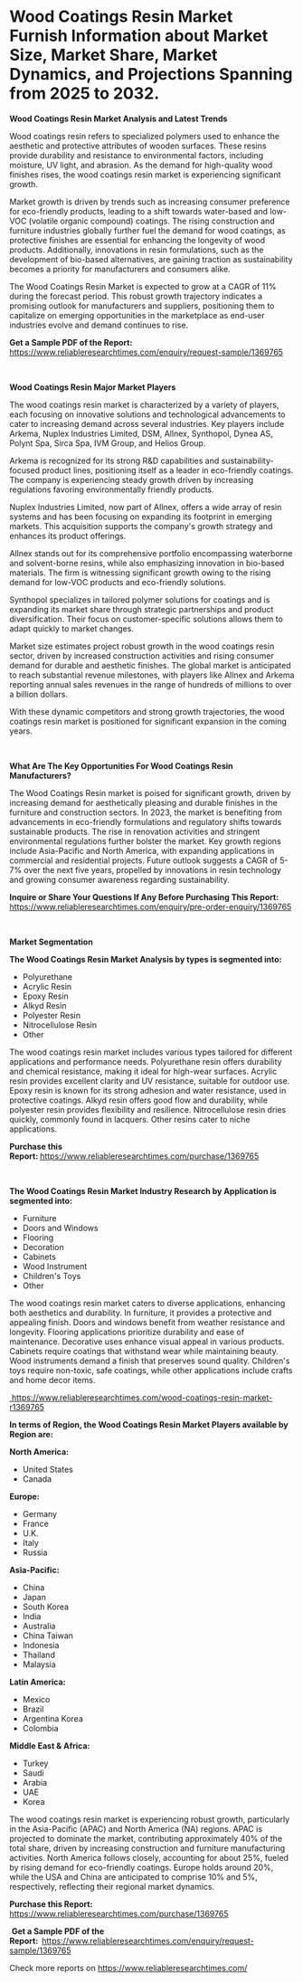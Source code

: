 <p><h1>Wood Coatings Resin Market Furnish Information about Market Size, Market Share, Market Dynamics, and Projections Spanning from 2025 to 2032.</h1></p><p><strong>Wood Coatings Resin Market Analysis and Latest Trends</strong></p>
<p><p>Wood coatings resin refers to specialized polymers used to enhance the aesthetic and protective attributes of wooden surfaces. These resins provide durability and resistance to environmental factors, including moisture, UV light, and abrasion. As the demand for high-quality wood finishes rises, the wood coatings resin market is experiencing significant growth.</p><p>Market growth is driven by trends such as increasing consumer preference for eco-friendly products, leading to a shift towards water-based and low-VOC (volatile organic compound) coatings. The rising construction and furniture industries globally further fuel the demand for wood coatings, as protective finishes are essential for enhancing the longevity of wood products. Additionally, innovations in resin formulations, such as the development of bio-based alternatives, are gaining traction as sustainability becomes a priority for manufacturers and consumers alike.</p><p>The Wood Coatings Resin Market is expected to grow at a CAGR of 11% during the forecast period. This robust growth trajectory indicates a promising outlook for manufacturers and suppliers, positioning them to capitalize on emerging opportunities in the marketplace as end-user industries evolve and demand continues to rise.</p></p>
<p><strong>Get a Sample PDF of the Report:&nbsp;</strong> <a href="https://www.reliableresearchtimes.com/enquiry/request-sample/1369765?utm_campaign=2200&utm_medium=2&utm_source=Github&utm_content=ia&utm_term=22032025&utm_id=wood-coatings-resin">https://www.reliableresearchtimes.com/enquiry/request-sample/1369765</a></p>
<p>&nbsp;</p>
<p><strong>Wood Coatings Resin Major Market Players</strong></p>
<p><p>The wood coatings resin market is characterized by a variety of players, each focusing on innovative solutions and technological advancements to cater to increasing demand across several industries. Key players include Arkema, Nuplex Industries Limited, DSM, Allnex, Synthopol, Dynea AS, Polynt Spa, Sirca Spa, IVM Group, and Helios Group.</p><p>Arkema is recognized for its strong R&D capabilities and sustainability-focused product lines, positioning itself as a leader in eco-friendly coatings. The company is experiencing steady growth driven by increasing regulations favoring environmentally friendly products.</p><p>Nuplex Industries Limited, now part of Allnex, offers a wide array of resin systems and has been focusing on expanding its footprint in emerging markets. This acquisition supports the company's growth strategy and enhances its product offerings.</p><p>Allnex stands out for its comprehensive portfolio encompassing waterborne and solvent-borne resins, while also emphasizing innovation in bio-based materials. The firm is witnessing significant growth owing to the rising demand for low-VOC products and eco-friendly solutions.</p><p>Synthopol specializes in tailored polymer solutions for coatings and is expanding its market share through strategic partnerships and product diversification. Their focus on customer-specific solutions allows them to adapt quickly to market changes.</p><p>Market size estimates project robust growth in the wood coatings resin sector, driven by increased construction activities and rising consumer demand for durable and aesthetic finishes. The global market is anticipated to reach substantial revenue milestones, with players like Allnex and Arkema reporting annual sales revenues in the range of hundreds of millions to over a billion dollars. </p><p>With these dynamic competitors and strong growth trajectories, the wood coatings resin market is positioned for significant expansion in the coming years.</p></p>
<p>&nbsp;</p>
<p><strong>What Are The Key Opportunities For Wood Coatings Resin Manufacturers?</strong></p>
<p><p>The Wood Coatings Resin market is poised for significant growth, driven by increasing demand for aesthetically pleasing and durable finishes in the furniture and construction sectors. In 2023, the market is benefiting from advancements in eco-friendly formulations and regulatory shifts towards sustainable products. The rise in renovation activities and stringent environmental regulations further bolster the market. Key growth regions include Asia-Pacific and North America, with expanding applications in commercial and residential projects. Future outlook suggests a CAGR of 5-7% over the next five years, propelled by innovations in resin technology and growing consumer awareness regarding sustainability.</p></p>
<p><strong>Inquire or Share Your Questions If Any Before Purchasing This Report:</strong> <a href="https://www.reliableresearchtimes.com/enquiry/pre-order-enquiry/1369765?utm_campaign=2200&utm_medium=2&utm_source=Github&utm_content=ia&utm_term=22032025&utm_id=wood-coatings-resin">https://www.reliableresearchtimes.com/enquiry/pre-order-enquiry/1369765</a></p>
<p>&nbsp;</p>
<p><strong>Market Segmentation</strong></p>
<p><strong>The Wood Coatings Resin Market Analysis by types is segmented into:</strong></p>
<p><ul><li>Polyurethane</li><li>Acrylic Resin</li><li>Epoxy Resin</li><li>Alkyd Resin</li><li>Polyester Resin</li><li>Nitrocellulose Resin</li><li>Other</li></ul></p>
<p><p>The wood coatings resin market includes various types tailored for different applications and performance needs. Polyurethane resin offers durability and chemical resistance, making it ideal for high-wear surfaces. Acrylic resin provides excellent clarity and UV resistance, suitable for outdoor use. Epoxy resin is known for its strong adhesion and water resistance, used in protective coatings. Alkyd resin offers good flow and durability, while polyester resin provides flexibility and resilience. Nitrocellulose resin dries quickly, commonly found in lacquers. Other resins cater to niche applications.</p></p>
<p><strong>Purchase this Report:&nbsp;</strong><a href="https://www.reliableresearchtimes.com/purchase/1369765?utm_campaign=2200&utm_medium=2&utm_source=Github&utm_content=ia&utm_term=22032025&utm_id=wood-coatings-resin">https://www.reliableresearchtimes.com/purchase/1369765</a></p>
<p>&nbsp;</p>
<p><strong>The Wood Coatings Resin Market Industry Research by Application is segmented into:</strong></p>
<p><ul><li>Furniture</li><li>Doors and Windows</li><li>Flooring</li><li>Decoration</li><li>Cabinets</li><li>Wood Instrument</li><li>Children's Toys</li><li>Other</li></ul></p>
<p><p>The wood coatings resin market caters to diverse applications, enhancing both aesthetics and durability. In furniture, it provides a protective and appealing finish. Doors and windows benefit from weather resistance and longevity. Flooring applications prioritize durability and ease of maintenance. Decorative uses enhance visual appeal in various products. Cabinets require coatings that withstand wear while maintaining beauty. Wood instruments demand a finish that preserves sound quality. Children's toys require non-toxic, safe coatings, while other applications include crafts and home decor items.</p></p>
<p><a href="https://www.reliableresearchtimes.com/wood-coatings-resin-market-r1369765?utm_campaign=2200&utm_medium=2&utm_source=Github&utm_content=ia&utm_term=22032025&utm_id=wood-coatings-resin">&nbsp;https://www.reliableresearchtimes.com/wood-coatings-resin-market-r1369765</a></p>
<p><strong>In terms of Region, the Wood Coatings Resin Market Players available by Region are:</strong></p>
<p>
    <p> <strong> North America: </strong>
        <ul>
            <li>United States</li>
            <li>Canada</li>
        </ul>
        </p> 
    <p> <strong> Europe: </strong>
        <ul>
            <li>Germany</li>
            <li>France</li>
            <li>U.K.</li>
            <li>Italy</li>
            <li>Russia</li>
        </ul>
        </p> 
    <p> <strong> Asia-Pacific: </strong>
        <ul>
            <li>China</li>
            <li>Japan</li>
            <li>South Korea</li>
            <li>India</li>
            <li>Australia</li>
            <li>China Taiwan</li>
            <li>Indonesia</li>
            <li>Thailand</li>
            <li>Malaysia</li>
        </ul>
        </p> 
    <p> <strong> Latin America: </strong>
        <ul>
            <li>Mexico</li>
            <li>Brazil</li>
            <li>Argentina Korea</li>
            <li>Colombia</li>
        </ul>
        </p> 
    <p> <strong> Middle East & Africa: </strong>
        <ul>
            <li>Turkey</li>
            <li>Saudi</li>
            <li>Arabia</li>
            <li>UAE</li>
            <li>Korea</li>
        </ul>
    </p>
    </p>
<p><p>The wood coatings resin market is experiencing robust growth, particularly in the Asia-Pacific (APAC) and North America (NA) regions. APAC is projected to dominate the market, contributing approximately 40% of the total share, driven by increasing construction and furniture manufacturing activities. North America follows closely, accounting for about 25%, fueled by rising demand for eco-friendly coatings. Europe holds around 20%, while the USA and China are anticipated to comprise 10% and 5%, respectively, reflecting their regional market dynamics.</p></p>
<p><strong>Purchase this Report: </strong><a href="https://www.reliableresearchtimes.com/purchase/1369765?utm_campaign=2200&utm_medium=2&utm_source=Github&utm_content=ia&utm_term=22032025&utm_id=wood-coatings-resin">https://www.reliableresearchtimes.com/purchase/1369765</a></p>
<p>&nbsp;<strong>Get a Sample PDF of the Report:&nbsp;&nbsp;</strong><a href="https://www.reliableresearchtimes.com/enquiry/request-sample/1369765?utm_campaign=2200&utm_medium=2&utm_source=Github&utm_content=ia&utm_term=22032025&utm_id=wood-coatings-resin">https://www.reliableresearchtimes.com/enquiry/request-sample/1369765</a></p>
<p><strong></strong></p>
<p>Check more reports on <a href="https://www.reliableresearchtimes.com/?utm_campaign=2200&utm_medium=2&utm_source=Github&utm_content=ia&utm_term=22032025&utm_id=wood-coatings-resin">https://www.reliableresearchtimes.com/</a></p>